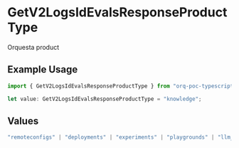 # GetV2LogsIdEvalsResponseProductType

Orquesta product

## Example Usage

```typescript
import { GetV2LogsIdEvalsResponseProductType } from "orq-poc-typescript-multi-env-version/models/operations";

let value: GetV2LogsIdEvalsResponseProductType = "knowledge";
```

## Values

```typescript
"remoteconfigs" | "deployments" | "experiments" | "playgrounds" | "llm_evaluator" | "knowledge" | "router" | "workflows"
```